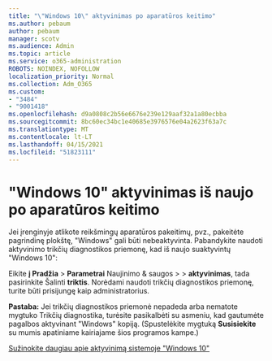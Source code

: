 ```yaml
---
title: "\"Windows 10\" aktyvinimas po aparatūros keitimo"
ms.author: pebaum
author: pebaum
manager: scotv
ms.audience: Admin
ms.topic: article
ms.service: o365-administration
ROBOTS: NOINDEX, NOFOLLOW
localization_priority: Normal
ms.collection: Adm_O365
ms.custom:
- "3484"
- "9001418"
ms.openlocfilehash: d9a0808c2b56e6676e239e129aaf32a1a80ecbba
ms.sourcegitcommit: 8bc60ec34bc1e40685e3976576e04a2623f63a7c
ms.translationtype: MT
ms.contentlocale: lt-LT
ms.lasthandoff: 04/15/2021
ms.locfileid: "51823111"
---
```

# <a name="reactivating-windows-10-after-a-hardware-change"></a>"Windows 10" aktyvinimas iš naujo po aparatūros keitimo

Jei įrenginyje atlikote reikšmingų aparatūros pakeitimų, pvz., pakeitėte pagrindinę plokštę, "Windows" gali būti nebeaktyvinta. Pabandykite naudoti aktyvinimo trikčių diagnostikos priemonę, kad iš naujo suaktyvintų "Windows 10":

Eikite **į Pradžia**  >  **Parametrai** Naujinimo & saugos  >    >  **aktyvinimas**, tada pasirinkite Šalinti **triktis**. Norėdami naudoti trikčių diagnostikos priemonę, turite būti prisijungę kaip administratorius.

**Pastaba:** Jei trikčių diagnostikos priemonė nepadeda arba nematote  mygtuko Trikčių diagnostika, turėsite pasikalbėti su asmeniu, kad gautumėte pagalbos aktyvinant "Windows" kopiją. (Spustelėkite mygtuką **Susisiekite** su mumis apatiniame kairiajame šios programos kampe.)

[Sužinokite daugiau apie aktyvinimą sistemoje "Windows 10"](https://support.microsoft.com/help/12440/windows-10-activate)

